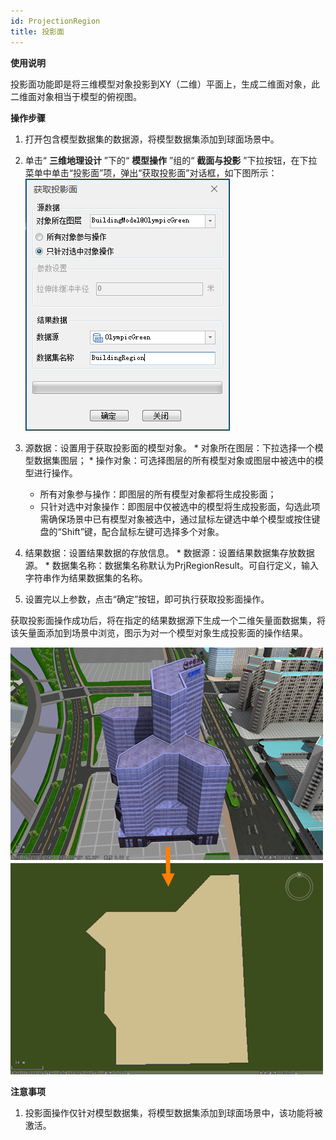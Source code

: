 ```yaml
---
id: ProjectionRegion
title: 投影面
---
```

**使用说明**

投影面功能即是将三维模型对象投影到XY（二维）平面上，生成二维面对象，此二维面对象相当于模型的俯视图。

**操作步骤**

  1. 打开包含模型数据集的数据源，将模型数据集添加到球面场景中。
  2. 单击“ **三维地理设计** ”下的“ **模型操作** ”组的“ **截面与投影** ”下拉按钮，在下拉菜单中单击“投影面”项，弹出“获取投影面”对话框，如下图所示：   
![图：“获取投影面”对话框](img/ProjectionRegion_Dialog.png)   
  
  3. 源数据：设置用于获取投影面的模型对象。 
    * 对象所在图层：下拉选择一个模型数据集图层；
    * 操作对象：可选择图层的所有模型对象或图层中被选中的模型进行操作。 
      * 所有对象参与操作：即图层的所有模型对象都将生成投影面；
      * 只针对选中对象操作：即图层中仅被选中的模型将生成投影面，勾选此项需确保场景中已有模型对象被选中，通过鼠标左键选中单个模型或按住键盘的“Shift”键，配合鼠标左键可选择多个对象。
  4. 结果数据：设置结果数据的存放信息。 
    * 数据源：设置结果数据集存放数据源。
    * 数据集名称：数据集名称默认为PrjRegionResult。可自行定义，输入字符串作为结果数据集的名称。
  5. 设置完以上参数，点击“确定”按钮，即可执行获取投影面操作。

获取投影面操作成功后，将在指定的结果数据源下生成一个二维矢量面数据集，将该矢量面添加到场景中浏览，图示为对一个模型对象生成投影面的操作结果。

![图：获取投影面结果](img/ProjectivePlane_Result.png)  


**注意事项**

  1. 投影面操作仅针对模型数据集，将模型数据集添加到球面场景中，该功能将被激活。

 

